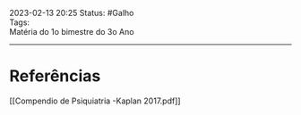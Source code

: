 2023-02-13 20:25
Status: #Galho  
Tags: 
<br/>
Matéria do 1o bimestre do 3o Ano
____
# Referências
[[Compendio de Psiquiatria -Kaplan 2017.pdf]]

